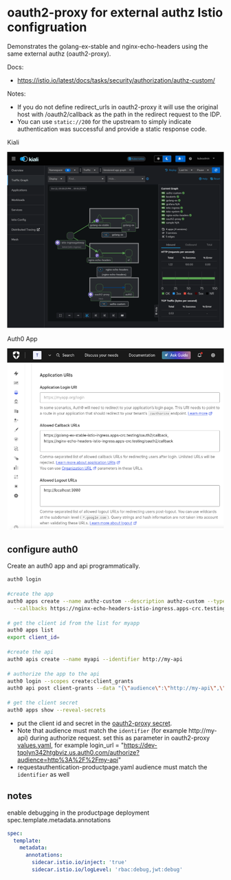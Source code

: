 # oauth2-proxy for external authz Istio configruation

Demonstrates the golang-ex-stable and nginx-echo-headers using the same external authz (oauth2-proxy).

Docs:

* <https://istio.io/latest/docs/tasks/security/authorization/authz-custom/>

Notes:

* If you do not define redirect_urls in oauth2-proxy it will use the original host with /oauth2/callback as the path in the redirect request to the IDP.
* You can use `static://200` for the upstream to simply indicate authentication was successful and provide a static response code.

Kiali

![Kiali Multiple Authz Graph](./multiple-authz.png)

Auth0 App

![Auth0 App Callbacks](./auth0-callbacks.png)

## configure auth0

Create an auth0 app and api programmatically.

```sh
auth0 login

#create the app
auth0 apps create --name authz-custom --description authz-custom --type regular \
  --callbacks https://nginx-echo-headers-istio-ingress.apps-crc.testing/oauth2/callback,https://golang-ex-stable-istio-ingress.apps-crc.testing/oauth2/callback

# get the client id from the list for myapp
auth0 apps list
export client_id=

#create the api
auth0 apis create --name myapi --identifier http://my-api

# authorize the app to the api
auth0 login --scopes create:client_grants
auth0 api post client-grants --data "{\"audience\":\"http://my-api\",\"client_id\":\"${client_id}\",\"scope\":[]}"

# get the client secret
auth0 apps show --reveal-secrets
```

* put the client id and secret in the [oauth2-proxy secret](REFERENCE-secret-oauth2-proxy.yaml).
* Note that audience must match the `identifier` (for example http://my-api) during authorize request. set this as parameter in oauth2-proxy [values.yaml](values.yaml), for example login_url = "https://dev-tqolyn342htgbviz.us.auth0.com/authorize?audience=http%3A%2F%2Fmy-api"
* requestauthentication-productpage.yaml audience must match the `identifier` as well

## notes

enable debugging in the productpage deployment spec.template.metadata.annotations

```yaml deployment
spec:
  template:
    metadata:
      annotations:
        sidecar.istio.io/inject: 'true'
        sidecar.istio.io/logLevel: 'rbac:debug,jwt:debug'  
```
